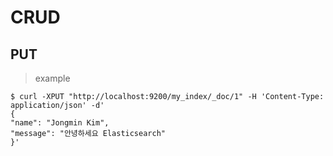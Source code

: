 # CRUD

## PUT

> example

    $ curl -XPUT "http://localhost:9200/my_index/_doc/1" -H 'Content-Type: application/json' -d'
    {
    "name": "Jongmin Kim",
    "message": "안녕하세요 Elasticsearch"
    }'

